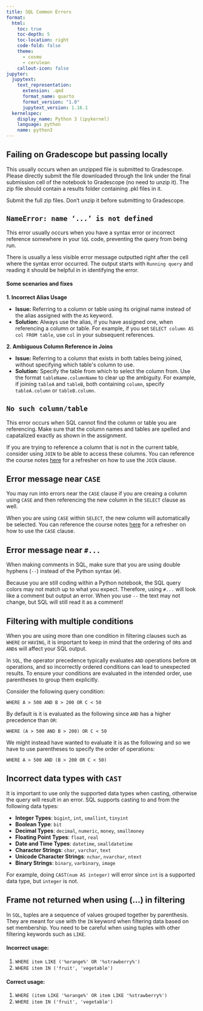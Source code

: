 ```yaml
---
title: SQL Common Errors
format:
  html:
    toc: true
    toc-depth: 5
    toc-location: right
    code-fold: false
    theme:
      - cosmo
      - cerulean
    callout-icon: false
jupyter:
  jupytext:
    text_representation:
      extension: .qmd
      format_name: quarto
      format_version: "1.0"
      jupytext_version: 1.16.1
  kernelspec:
    display_name: Python 3 (ipykernel)
    language: python
    name: python3
---
```

## Failing on Gradescope but passing locally

This usually occurs when an unzipped file is submitted to Gradescope. Please directly submit the file downloaded through the link under the final submission cell of the notebook to Gradescope (no need to unzip it). The zip file should contain a results folder containing .pkl files in it.

Submit the full zip files. Don’t unzip it before submitting to Gradescope.


## `NameError: name ‘...’ is not defined`

This error usually occurs when you have a syntax error or incorrect reference somewhere in your `SQL` code, preventing the query from being run.

There is usually a less visible error message outputted right after the cell where the syntax error occurred. The output starts with `Running query` and reading it should be helpful in in identifying the error.

#### **Some scenarios and fixes**

**1. Incorrect Alias Usage**

- **Issue:** Referring to a column or table using its original name instead of the alias assigned with the `AS` keyword.
- **Solution:** Always use the alias, if you have assigned one, when referencing a column or table. For example, if you set `SELECT column AS col FROM table`, use `col` in your subsequent references.

**2. Ambiguous Column Reference in Joins**

- **Issue:** Referring to a column that exists in both tables being joined, without specifying which table's column to use.
- **Solution:** Specify the table from which to select the column from. Use the format `tableName.columnName` to clear up the ambiguity. For example, if joining `tableA` and `tableB`, both containing `column`, specify `tableA.column` or `tableB.column`.

## `No such column/table`

This error occurs when SQL cannot find the column or table you are referencing. Make sure that the column names and tables are spelled and capatalized exactly as shown in the assignment.

If you are trying to reference a column that is not in the current table, consider using `JOIN` to be able to access these columns. You can reference the course notes [here](https://ds100.org/course-notes/sql_II/sql_II.html#joining-tables) for a refresher on how to use the `JOIN` clause.

## Error message near `CASE`

You may run into errors near the `CASE` clause if you are creaing a column using `CASE` and then referencing the new column in the `SELECT` clause as well. 

When you are using `CASE` within `SELECT`, the new column will automatically be selected. You can reference the course notes [here](https://ds100.org/course-notes/sql_II/sql_II.html#using-conditional-statements-with-case) for a refresher on how to use the `CASE` clause.


## Error message near `#...`

When making comments in SQL, make sure that you are using double hyphens (`--`) instead of the Python syntax (`#`). 

Because you are still coding within a Python notebook, the SQL query colors may not match up to what you expect. Therefore,   using `#...` will look like a comment but  output an error. When you use `--` the text may not change, but SQL will still read it as a comment! 

## Filtering with multiple conditions

When you are using more than one condition in filtering clauses such as `WHERE` or `HAVING`, it is important to keep in mind that the ordering of `OR`s and `AND`s will affect your SQL output.

In `SQL`, the operator precedence typically evaluates `AND` operations before `OR` operations, and so incorrectly ordered conditions can lead to unexpected results. To ensure your conditions are evaluated in the intended order, use parentheses to group them explicitly.

Consider the following query condition:

`WHERE A > 500 AND B > 200 OR C < 50`

By default is it is evaluated as the following since `AND` has a higher precedence than `OR`:

`WHERE (A > 500 AND B > 200) OR C < 50`

We might instead have wanted to evaluate it is as the following and so we have to use parentheses to specify the order of operations:

`WHERE A > 500 AND (B > 200 OR C < 50)`

## Incorrect data types with `CAST`

It is important to use only the supported data types when casting, otherwise the query will result in an error. SQL supports casting to and from the following data types:

- **Integer Types**: `bigint`, `int`, `smallint`, `tinyint`
- **Boolean Type**: `bit`
- **Decimal Types**: `decimal`, `numeric`, `money`, `smallmoney`
- **Floating Point Types**: `float`, `real`
- **Date and Time Types**: `datetime`, `smalldatetime`
- **Character Strings**: `char`, `varchar`, `text`
- **Unicode Character Strings**: `nchar`, `nvarchar`, `ntext`
- **Binary Strings**: `binary`, `varbinary`, `image`

For example, doing `CAST(num AS integer)` will error since `int` is a supported data type, but `integer` is not.

## Frame not returned when using (...) in filtering

In `SQL`, tuples are a sequence of values grouped together by parenthesis. They are meant for use with the `IN` keyword when filtering data based on set membership. You need to be careful when using tuples with other filtering keywords such as `LIKE`.

#### **Incorrect usage:**

1.  `WHERE item LIKE ('%orange%' OR '%strawberry%')`
2.  `WHERE item IN ('fruit', 'vegetable')`

#### **Correct usage:**

1. `WHERE (item LIKE '%orange%' OR item LIKE '%strawberry%')`
2. `WHERE item IN ('fruit', 'vegetable')`
